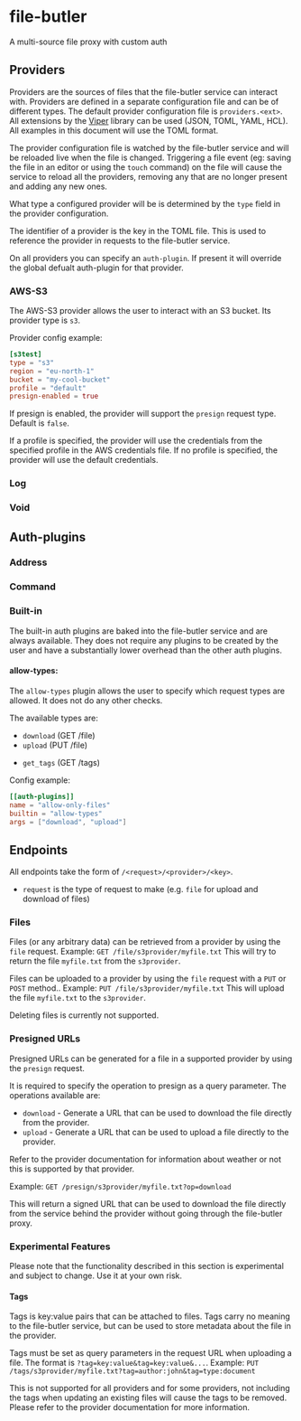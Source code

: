 # file-butler
A multi-source file proxy with custom auth

## Providers

Providers are the sources of files that the file-butler service can interact with.
Providers are defined in a separate configuration file and can be of different types.
The default provider configuration file is `providers.<ext>`. All extensions by the [Viper](https://github.com/spf13/viper) library can be used (JSON, TOML, YAML, HCL).
All examples in this document will use the TOML format.

The provider configuration file is watched by the file-butler service and will be reloaded live when the file is changed.
Triggering a file event (eg: saving the file in an editor or using the `touch` command) on the file will cause the service to reload all the providers, removing any that are no longer present and adding any new ones.

What type a configured provider will be is determined by the `type` field in the provider configuration.

The identifier of a provider is the key in the TOML file. This is used to reference the provider in requests to the file-butler service.

On all providers you can specify an `auth-plugin`. If present it will override the global defualt auth-plugin for that provider.

### AWS-S3

The AWS-S3 provider allows the user to interact with an S3 bucket. Its provider type is `s3`.

Provider config example:

```toml
[s3test]
type = "s3"
region = "eu-north-1"
bucket = "my-cool-bucket"
profile = "default"
presign-enabled = true
```

If presign is enabled, the provider will support the `presign` request type.
Default is `false`.

If a profile is specified, the provider will use the credentials from the specified profile in the AWS credentials file.
If no profile is specified, the provider will use the default credentials.

### Log

### Void

## Auth-plugins

### Address

### Command

### Built-in

The built-in auth plugins are baked into the file-butler service and are always available.
They does not require any plugins to be created by the user and have a substantially lower overhead than the other auth plugins.

#### allow-types:

The `allow-types` plugin allows the user to specify which request types are allowed. It does not do any other checks.

The available types are:
- `download` (GET /file)
- `upload` (PUT /file)
<!-- - `presign` (GET /presign) -->
- `get_tags` (GET /tags)
<!-- - `set_tags` (PUT /tags) -->

Config example:

```toml
[[auth-plugins]]
name = "allow-only-files"
builtin = "allow-types"
args = ["download", "upload"]
```

## Endpoints

All endpoints take the form of `/<request>/<provider>/<key>`.

- `request` is the type of request to make (e.g. `file` for upload and download of files)

### Files

Files (or any arbitrary data) can be retrieved from a provider by using the `file` request.
Example: `GET /file/s3provider/myfile.txt`
This will try to return the file `myfile.txt` from the `s3provider`.

Files can be uploaded to a provider by using the `file` request with a `PUT` or `POST` method..
Example: `PUT /file/s3provider/myfile.txt`
This will upload the file `myfile.txt` to the `s3provider`.

Deleting files is currently not supported.

### Presigned URLs

Presigned URLs can be generated for a file in a supported provider by using the `presign` request.

It is required to specify the operation to presign as a query parameter.
The operations available are:
- `download` - Generate a URL that can be used to download the file directly from the provider.
- `upload` - Generate a URL that can be used to upload a file directly to the provider.

Refer to the provider documentation for information about weather or not this is supported by that provider.

Example: `GET /presign/s3provider/myfile.txt?op=download`

This will return a signed URL that can be used to download the file directly from the service behind the provider without going through the file-butler proxy.

### Experimental Features
Please note that the functionality described in this section is experimental and subject to change. Use it at your own risk.

#### Tags

Tags is key:value pairs that can be attached to files. Tags carry no meaning to the file-butler service, but can be used to store metadata about the file in the provider.

Tags must be set as query parameters in the request URL when uploading a file. The format is `?tag=key:value&tag=key:value&...`.
Example: `PUT /tags/s3provider/myfile.txt?tag=author:john&tag=type:document`

This is not supported for all providers and for some providers, not including the tags when updating an existing files will cause the tags to be removed.
Please refer to the provider documentation for more information.